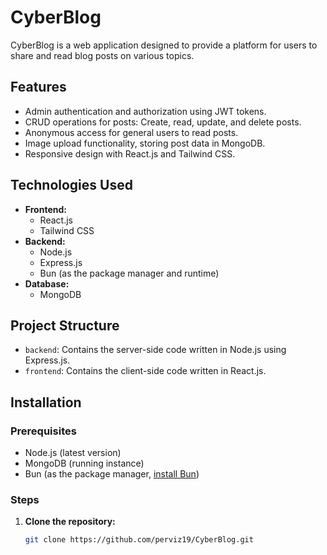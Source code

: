 # CyberBlog

CyberBlog is a web application designed to provide a platform for users to share and read blog posts on various topics.

## Features

- Admin authentication and authorization using JWT tokens.
- CRUD operations for posts: Create, read, update, and delete posts.
- Anonymous access for general users to read posts.
- Image upload functionality, storing post data in MongoDB.
- Responsive design with React.js and Tailwind CSS.

## Technologies Used

- **Frontend:**
  - React.js
  - Tailwind CSS
- **Backend:**
  - Node.js
  - Express.js
  - Bun (as the package manager and runtime)
- **Database:**
  - MongoDB

## Project Structure

- `backend`: Contains the server-side code written in Node.js using Express.js.
- `frontend`: Contains the client-side code written in React.js.

## Installation

### Prerequisites

- Node.js (latest version)
- MongoDB (running instance)
- Bun (as the package manager, [install Bun](https://bun.sh))

### Steps

1. **Clone the repository:**
   ```bash
   git clone https://github.com/perviz19/CyberBlog.git
